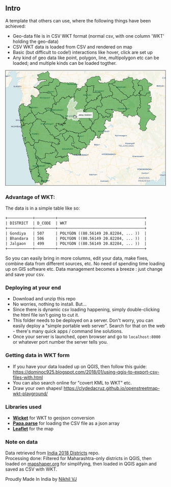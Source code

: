 ## Intro

A template that others can use, where the following things have been achieved:

- Geo-data file is in CSV WKT format (normal csv, with one column 'WKT' holding the geo-data)
- CSV WKT data is loaded from CSV and rendered on map
- Basic (but difficult to code!) interactions like hover, click are set up
- Any kind of geo data like point, polygon, line, multipolygon etc can be loaded; and multiple kinds can be loaded togther.

![screenshot](map-screenshot-1.jpg)


### Advantage of WKT:
The data is in a simple table like so:
```
+───────────+─────────+──────────────────────────────────────+
| DISTRICT  | D_CODE  | WKT                                  |
+───────────+─────────+──────────────────────────────────────+
| Gondiya   | 507     | POLYGON ((80.56149 20.82284, ... ))  |
| Bhandara  | 506     | POLYGON ((80.56149 20.82284, ... ))  |
| Jalgaon   | 499     | POLYGON ((80.56149 20.82284, ... ))  |
+───────────+─────────+──────────────────────────────────────+
```
So you can easily bring in more columns, edit your data, make fixes, combine data from different sources, etc. No need of spending time loading up on GIS software etc. Data management becomes a breeze : just change and save your csv.

### Deploying at your end
- Download and unzip this repo
- No worries, nothing to install. But...
- Since there is dynamic csv loading happening, simply double-clicking the html file isn't going to cut it.
- This folder needs to be deployed on a server. Don't worry, you can easily deploy a "simple portable web server". Search for that on the web - there's many quick apps / command line solutions.
- Once your server is launched, open browser and go to `localhost:8000` or whatever port number the server tells you.


### Getting data in WKT form
- If you have your data loaded up on QGIS, then follow this guide: https://dominoc925.blogspot.com/2018/01/using-qgis-to-export-csv-files-with.html  
- You can also search online for "covert KML to WKT" etc.
- Draw your own shapes! https://clydedacruz.github.io/openstreetmap-wkt-playground/


### Libraries used
- **[Wicket](https://github.com/arthur-e/Wicket)** for WKT to geojson conversion
- **[Papa.parse]()** for loading the CSV file as a json array
- **[Leaflet](https://leafletjs.com/)** for the map


### Note on data
Data retrieved from [India 2018 Districts](https://github.com/justinelliotmeyers/INDIA_2018_DISTRICTS) repo.  
Processing done: Filtered for Maharashtra-only districts in QGIS, then loaded on [mapshaper.org](http://mapshaper.org) for simplifying, then loaded in QGIS again and saved as CSV with WKT.


Proudly Made In India by [Nikhil VJ](https://nikhilvj.co.in)
